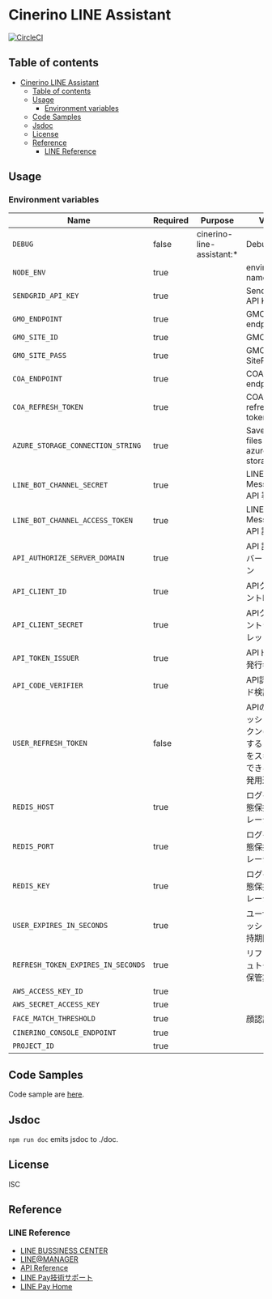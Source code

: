 # Cinerino LINE Assistant

[![CircleCI](https://circleci.com/gh/cinerino/line-assistant.svg?style=svg)](https://circleci.com/gh/cinerino/line-assistant)

## Table of contents

- [Cinerino LINE Assistant](#cinerino-line-assistant)
  - [Table of contents](#table-of-contents)
  - [Usage](#usage)
    - [Environment variables](#environment-variables)
  - [Code Samples](#code-samples)
  - [Jsdoc](#jsdoc)
  - [License](#license)
  - [Reference](#reference)
    - [LINE Reference](#line-reference)

## Usage

### Environment variables

| Name                               | Required | Purpose                   | Value                                                                 |
| ---------------------------------- | -------- | ------------------------- | --------------------------------------------------------------------- |
| `DEBUG`                            | false    | cinerino-line-assistant:* | Debug                                                                 |
| `NODE_ENV`                         | true     |                           | environment name                                                      |
| `SENDGRID_API_KEY`                 | true     |                           | SendGrid API Key                                                      |
| `GMO_ENDPOINT`                     | true     |                           | GMO API endpoint                                                      |
| `GMO_SITE_ID`                      | true     |                           | GMO SiteID                                                            |
| `GMO_SITE_PASS`                    | true     |                           | GMO SitePass                                                          |
| `COA_ENDPOINT`                     | true     |                           | COA API endpoint                                                      |
| `COA_REFRESH_TOKEN`                | true     |                           | COA API refresh token                                                 |
| `AZURE_STORAGE_CONNECTION_STRING`  | true     |                           | Save CSV files on azure storage                                       |
| `LINE_BOT_CHANNEL_SECRET`          | true     |                           | LINE Messaging API 署名検証                                           |
| `LINE_BOT_CHANNEL_ACCESS_TOKEN`    | true     |                           | LINE Messaging API 認証                                               |
| `API_AUTHORIZE_SERVER_DOMAIN`      | true     |                           | API 認可サーバードメイン                                              |
| `API_CLIENT_ID`                    | true     |                           | APIクライアントID                                                     |
| `API_CLIENT_SECRET`                | true     |                           | APIクライアントシークレット                                           |
| `API_TOKEN_ISSUER`                 | true     |                           | APIトークン発行者                                                     |
| `API_CODE_VERIFIER`                | true     |                           | API認可コード検証鍵                                                   |
| `USER_REFRESH_TOKEN`               | false    |                           | APIのリフレッシュトークン(セットすると認証をスキップできる、開発用途) |
| `REDIS_HOST`                       | true     |                           | ログイン状態保持ストレージ                                            |
| `REDIS_PORT`                       | true     |                           | ログイン状態保持ストレージ                                            |
| `REDIS_KEY`                        | true     |                           | ログイン状態保持ストレージ                                            |
| `USER_EXPIRES_IN_SECONDS`          | true     |                           | ユーザーセッション保持期間                                            |
| `REFRESH_TOKEN_EXPIRES_IN_SECONDS` | true     |                           | リフレッシュトークン保管期間                                          |
| `AWS_ACCESS_KEY_ID`                | true     |                           |                                                                       |
| `AWS_SECRET_ACCESS_KEY`            | true     |                           |                                                                       |
| `FACE_MATCH_THRESHOLD`             | true     |                           | 顔認証閾値                                                            |
| `CINERINO_CONSOLE_ENDPOINT`        | true     |                           |                                                                       |
| `PROJECT_ID`                       | true     |                           |                                                                       |

## Code Samples

Code sample are [here](https://github.com/cinerino/line-assistant/tree/master/example).

## Jsdoc

`npm run doc` emits jsdoc to ./doc.

## License

ISC

## Reference

### LINE Reference

* [LINE BUSSINESS CENTER](https://business.line.me/ja/)
* [LINE@MANAGER](https://admin-official.line.me/)
* [API Reference](https://devdocs.line.me/ja/)
* [LINE Pay技術サポート](https://pay.line.me/jp/developers/documentation/download/tech?locale=ja_JP)
* [LINE Pay Home](https://pay.line.me/jp/)

